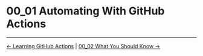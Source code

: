# 00_01 Automating With GitHub Actions

<!-- FooterStart -->
---
[← Learning GitHub Actions](../../README.md) | [00_02 What You Should Know →](../00_02_what_you_should_know/README.md)
<!-- FooterEnd -->
